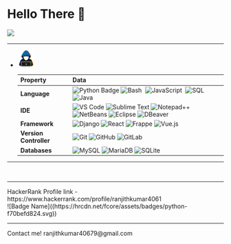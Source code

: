 <h1>Hello There 👋</h1>
<a href="https://github.com/DenverCoder1/readme-typing-svg">
  <img src="https://readme-typing-svg.herokuapp.com/?lines=FullStack%20Developer;Every%20day%20has%20new%20Experience;Keep%20Doing%20Good&font=Fira%20Code&center=true&width=440&height=45&color=add8e6&vCenter=true&size=22">
</a>


<hr>

- 
  <img src = "https://github.com/0xAbdulKhalid/0xAbdulKhalid/raw/main/assets/mdImages/about_me.gif" width = 40px>


     | Property                                        | Data                                                                                                                                                                                                                                                                                                                                                        |                                         
     |-------------------------------------------------|-------------------------------------------------------------------------------------------------------------------------------------------------------------------------------------------------------------------------------------------------------------------------------------------------------------------------------------------------------------|
     | **Language**                                    | ![Python Badge](https://img.shields.io/badge/-Python-3776AB?style=flat&logo=Python&logoColor=white) ![Bash](https://img.shields.io/badge/-Bash-444444?style=flat&logo=GnuBash)&nbsp; ![JavaScript](https://img.shields.io/badge/-JavaScript-444444?style=flat&logo=JavaScript)&nbsp; ![SQL](https://img.shields.io/badge/-SQL-444444?style=flat&logo=MySQL) ![Java](https://img.shields.io/badge/-Java-444444?style=flat&logo=java) |
     | **IDE**                                         | ![VS Code](https://img.shields.io/badge/-VS_Code-444444?style=flat&logo=visual-studio-code) ![Sublime Text](https://img.shields.io/badge/-Sublime_Text-444444?style=flat&logo=sublime-text)  ![Notepad++](https://img.shields.io/badge/-Notepad++-444444?style=flat&logo=notepad++) ![NetBeans](https://img.shields.io/badge/-NetBeans-444444?style=flat&logo=apache-netbeans-ide) ![Eclipse](https://img.shields.io/badge/-Eclipse-444444?style=flat&logo=eclipse-ide) ![DBeaver](https://img.shields.io/badge/-DBeaver-005C95?style=flat&logo=dbeaver)|
     |**Framework**                                    | ![Django](https://img.shields.io/badge/-Django-444444?style=flat&logo=django) ![React](https://img.shields.io/badge/-React-444444?style=flat&logo=react) ![Frappe](https://img.shields.io/badge/-Frappe-444444?style=flat&logo=frappe) ![Vue.js](https://img.shields.io/badge/-Vue.js-444444?style=flat&logo=vue.js)|
     |**Version Controller**                           | ![Git](https://img.shields.io/badge/-Git-444444?style=flat&logo=git) ![GitHub](https://img.shields.io/badge/-GitHub-444444?style=flat&logo=github) ![GitLab](https://img.shields.io/badge/-GitLab-444444?style=flat&logo=gitlab) |
     |**Databases**                                    | ![MySQL](https://img.shields.io/badge/-MySQL-444444?style=flat&logo=mysql) ![MariaDB](https://img.shields.io/badge/-MariaDB-444444?style=flat&logo=mariadb) ![SQLite](https://img.shields.io/badge/-SQLite-444444?style=flat&logo=sqlite) |
<hr>
  <br>
  

  <hr>
  HackerRank Profile link -  https://www.hackerrank.com/profile/ranjithkumar4061  <br>
 ![Badge Name]((https://hrcdn.net/fcore/assets/badges/python-f70befd824.svg))
  <hr>
  Contact me! ranjithkumar40679@gmail.com
<!---
Ranjith3098/Ranjith3098 is a ✨ special ✨ repository because its `README.md` (this file) appears on your GitHub profile.
You can click the Preview link to take a look at your changes.
--->
